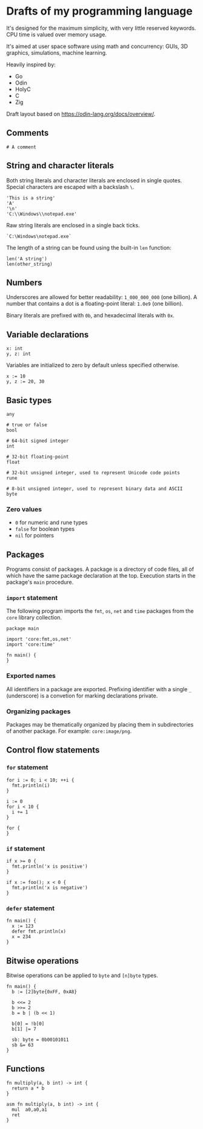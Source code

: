 # Drafts of my programming language

It's designed for the maximum simplicity, with very little reserved keywords.
CPU time is valued over memory usage.

It's aimed at user space software using math and concurrency: GUIs, 3D graphics, simulations, machine learning.

Heavily inspired by:
- Go
- Odin
- HolyC
- C
- Zig

Draft layout based on https://odin-lang.org/docs/overview/.

## Comments

```
# A comment
```

## String and character literals

Both string literals and character literals are enclosed in single quotes.
Special characters are escaped with a backslash `\`.

```
'This is a string'
'A'
'\n'
'C:\\Windows\\notepad.exe'
```

Raw string literals are enclosed in a single back ticks.

```
`C:\Windows\notepad.exe`
```

The length of a string can be found using the built-in `len` function:

```
len('A string')
len(other_string)
```

## Numbers

Underscores are allowed for better readability: `1_000_000_000` (one billion).
A number that contains a dot is a floating-point literal: `1.0e9` (one billion).

Binary literals are prefixed with `0b`, and hexadecimal literals with `0x`.

## Variable declarations

```
x: int
y, z: int
```

Variables are initialized to zero by default unless specified otherwise.

```
x := 10
y, z := 20, 30
```

## Basic types

```
any

# true or false
bool

# 64-bit signed integer
int

# 32-bit floating-point
float

# 32-bit unsigned integer, used to represent Unicode code points
rune

# 8-bit unsigned integer, used to represent binary data and ASCII
byte
```

### Zero values
- `0` for numeric and rune types
- `false` for boolean types
- `nil` for pointers

## Packages

Programs consist of packages. A package is a directory of code files, all of which have the same package declaration at the top.
Execution starts in the package's `main` procedure.

### `import` statement

The following program imports the `fmt`, `os`, `net` and `time` packages from the `core` library collection.

```
package main

import 'core:fmt,os,net'
import 'core:time'

fn main() {
}
```

### Exported names

All identifiers in a package are exported.
Prefixing identifier with a single `_` (underscore) is a convetion for marking declarations private.

### Organizing packages

Packages may be thematically organized by placing them in subdirectories of another package.
For example: `core:image/png`.

## Control flow statements

### `for` statement

```
for i := 0; i < 10; ++i {
  fmt.println(i)
}

i := 0
for i < 10 {
  i += 1
}

for {
}
```

### `if` statement

```
if x >= 0 {
  fmt.println('x is positive')
}

if x := foo(); x < 0 {
  fmt.println('x is negative')
}
```

### `defer` statement

```
fn main() {
  x := 123
  defer fmt.println(x)
  x = 234
}
```

## Bitwise operations

Bitwise operations can be applied to `byte` and `[n]byte` types.

```
fn main() {
  b := [2]byte{0xFF, 0xA8}

  b <<= 2
  b >>= 2
  b = b | (b << 1)

  b[0] = !b[0]
  b[1] |= 7

  sb: byte = 0b00101011
  sb &= 63 
}
```

## Functions

```
fn multiply(a, b int) -> int {
  return a * b
}

asm fn multiply(a, b int) -> int {
  mul  a0,a0,a1
  ret
}
```
